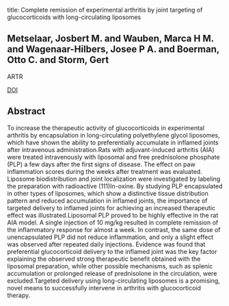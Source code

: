 title: Complete remission of experimental arthritis by joint targeting of glucocorticoids with long-circulating liposomes

## Metselaar, Josbert M. and Wauben, Marca H M. and Wagenaar-Hilbers, Josee P A. and Boerman, Otto C. and Storm, Gert
ARTR

<a href="https://doi.org/10.1002/art.11140">DOI</a>

## Abstract
To increase the therapeutic activity of glucocorticoids in experimental arthritis by encapsulation in long-circulating polyethylene glycol liposomes, which have shown the ability to preferentially accumulate in inflamed joints after intravenous administration.Rats with adjuvant-induced arthritis (AIA) were treated intravenously with liposomal and free prednisolone phosphate (PLP) a few days after the first signs of disease. The effect on paw inflammation scores during the weeks after treatment was evaluated. Liposome biodistribution and joint localization were investigated by labeling the preparation with radioactive (111)In-oxine. By studying PLP encapsulated in other types of liposomes, which show a distinctive tissue distribution pattern and reduced accumulation in inflamed joints, the importance of targeted delivery to inflamed joints for achieving an increased therapeutic effect was illustrated.Liposomal PLP proved to be highly effective in the rat AIA model. A single injection of 10 mg/kg resulted in complete remission of the inflammatory response for almost a week. In contrast, the same dose of unencapsulated PLP did not reduce inflammation, and only a slight effect was observed after repeated daily injections. Evidence was found that preferential glucocorticoid delivery to the inflamed joint was the key factor explaining the observed strong therapeutic benefit obtained with the liposomal preparation, while other possible mechanisms, such as splenic accumulation or prolonged release of prednisolone in the circulation, were excluded.Targeted delivery using long-circulating liposomes is a promising, novel means to successfully intervene in arthritis with glucocorticoid therapy.

